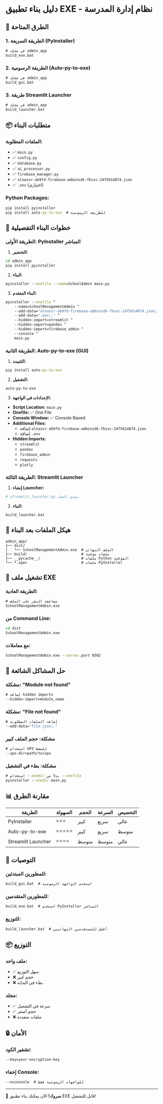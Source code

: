 # دليل بناء تطبيق EXE - نظام إدارة المدرسة

## 🎯 الطرق المتاحة

### 1. الطريقة السريعة (PyInstaller)
```cmd
# في مجلد admin_app
build_exe.bat
```

### 2. الطريقة الرسومية (Auto-py-to-exe)
```cmd
# في مجلد admin_app
build_gui.bat
```

### 3. طريقة Streamlit Launcher
```cmd
# في مجلد admin_app
build_launcher.bat
```

## 📦 متطلبات البناء

### الملفات المطلوبة:
- ✅ `main.py`
- ✅ `config.py`
- ✅ `database.py`
- ✅ `ai_processor.py`
- ✅ `firebase_manager.py`
- ✅ `alnassr-ab9fd-firebase-adminsdk-fbsvc-24f5614874.json`
- ✅ `.env` (اختياري)

### Python Packages:
```cmd
pip install pyinstaller
pip install auto-py-to-exe  # للطريقة الرسومية
```

## 🔧 خطوات البناء التفصيلية

### الطريقة الأولى: PyInstaller المباشر

1. **التحضير:**
```cmd
cd admin_app
pip install pyinstaller
```

2. **البناء:**
```cmd
pyinstaller --onefile --name=SchoolAdmin main.py
```

3. **البناء المتقدم:**
```cmd
pyinstaller --onefile ^
    --name=SchoolManagementAdmin ^
    --add-data="alnassr-ab9fd-firebase-adminsdk-fbsvc-24f5614874.json;." ^
    --add-data=".env;." ^
    --hidden-import=streamlit ^
    --hidden-import=pandas ^
    --hidden-import=firebase_admin ^
    --console ^
    main.py
```

### الطريقة الثانية: Auto-py-to-exe (GUI)

1. **التثبيت:**
```cmd
pip install auto-py-to-exe
```

2. **التشغيل:**
```cmd
auto-py-to-exe
```

3. **الإعدادات في الواجهة:**
- **Script Location:** `main.py`
- **Onefile:** ✅ One File
- **Console Window:** ✅ Console Based
- **Additional Files:** 
  - إضافة `alnassr-ab9fd-firebase-adminsdk-fbsvc-24f5614874.json`
  - إضافة `.env`
- **Hidden Imports:**
  - `streamlit`
  - `pandas`
  - `firebase_admin`
  - `requests`
  - `plotly`

### الطريقة الثالثة: Streamlit Launcher

1. **إنشاء Launcher:**
```python
# streamlit_launcher.py موجود بالفعل
```

2. **البناء:**
```cmd
build_launcher.bat
```

## 📁 هيكل الملفات بعد البناء

```
admin_app/
├── dist/
│   └── SchoolManagementAdmin.exe  # الملف النهائي
├── build/                         # ملفات مؤقتة
├── __pycache__/                   # ملفات Python المؤقتة
└── *.spec                         # ملفات PyInstaller
```

## 🚀 تشغيل ملف EXE

### الطريقة العادية:
```cmd
# مضاعفة النقر على الملف
SchoolManagementAdmin.exe
```

### من Command Line:
```cmd
cd dist
SchoolManagementAdmin.exe
```

### مع معاملات:
```cmd
SchoolManagementAdmin.exe --server.port 8502
```

## 🔧 حل المشاكل الشائعة

### مشكلة: "Module not found"
```cmd
# إضافة hidden imports
--hidden-import=module_name
```

### مشكلة: "File not found"
```cmd
# إضافة الملفات المطلوبة
--add-data="file.json;."
```

### مشكلة: حجم الملف كبير
```cmd
# استخدام UPX للضغط
--upx-dir=path/to/upx
```

### مشكلة: بطء في التشغيل
```cmd
# استخدام --onedir بدلاً من --onefile
pyinstaller --onedir main.py
```

## 📊 مقارنة الطرق

| الطريقة | السهولة | الحجم | السرعة | التخصيص |
|---------|---------|-------|---------|----------|
| PyInstaller | ⭐⭐⭐ | كبير | سريع | عالي |
| Auto-py-to-exe | ⭐⭐⭐⭐⭐ | كبير | سريع | متوسط |
| Streamlit Launcher | ⭐⭐⭐⭐ | متوسط | متوسط | عالي |

## 🎯 التوصيات

### للمطورين المبتدئين:
```cmd
build_gui.bat  # استخدم الواجهة الرسومية
```

### للمطورين المتقدمين:
```cmd
build_exe.bat  # استخدم PyInstaller المباشر
```

### للتوزيع:
```cmd
build_launcher.bat  # أفضل للمستخدمين النهائيين
```

## 📦 التوزيع

### ملف واحد:
- ✅ سهل التوزيع
- ❌ حجم كبير
- ❌ بطء في البداية

### مجلد:
- ✅ سرعة في التشغيل
- ✅ حجم أصغر
- ❌ ملفات متعددة

## 🔒 الأمان

### تشفير الكود:
```cmd
--key=your-encryption-key
```

### إخفاء Console:
```cmd
--noconsole  # للواجهات الرسومية فقط
```

---

🎉 **مبروك!** الآن يمكنك بناء تطبيق EXE قابل للتشغيل!